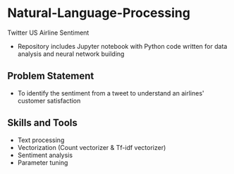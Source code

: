 # Natural-Language-Processing
Twitter US Airline Sentiment
- Repository includes Jupyter notebook with Python code written for data analysis and neural network building
  
## Problem Statement
- To identify the sentiment from a tweet to understand an airlines' customer satisfaction

## Skills and Tools
- Text processing
- Vectorization (Count vectorizer & Tf-idf vectorizer)
- Sentiment analysis
- Parameter tuning
